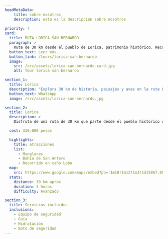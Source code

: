 ```yaml
---
headMetaData: 
    title: sobre nosotros 
    description: esta es la descripción sobre nosotros 
    
priority: 7
card:
  title: RUTA LORICA SAN BERNARDO
  paragraph: >
    Ruta de 30 km desde el pueblo de Lorica, patrimonio histórico. Recorre diversos paisajes en la cuenca del río Sinú, visitando comunidades ribereñas y disfrutando de la observación de aves.
  button_text: Leer más...
  button_link: /tours/lorica-san-bernardo
  image:
    src: /src/assets/lorica-san-bernardo-card.jpg
    alt: Tour lorica san bernardo

section_1:
  title: Lorica
  description: "Explora 30 km de historia, paisajes y aves en la ruta Lorica San Bernardo."
  button_text: WhatsApp
  image: /src/assets/lorica-san-bernardo.jpg

section_2:
  title: Lorica
  description: >
    Disfruta de una ruta de 30 km que parte desde el pueblo histórico de Lorica, un patrimonio de la historia de nuestro país. En el recorrido, podrás apreciar los diferentes paisajes que nos ofrece la cuenca del río Sinú, visitar comunidades ribereñas y todo esto en compañía de diversas especies de aves que te acompañarán a lo largo de esta aventura.

  cost: 330.000 pesos

  highlights:
    title: atracciones
    list:
      - Manglares
      - Bahía de San Antero
      - Recorrido en caño Lobo
  map:
    src: https://www.google.com/maps/embed?pb=!1m18!1m12!1m3!1d15867.009911374053!2d-75.61020612716673!3d6.163894277135764!2m3!1f0!2f0!3f0!3m2!1i1024!2i768!4f13.1!3m3!1m2!1s0x8e4683cb1d5771e9%3A0x4fda2fc926473c68!2sPolideportivo%20Sur%20de%20Envigado!5e0!3m2!1sen!2sco
  stats:
    distance: 30 km aprox
    duration: 4 horas
    difficulty: Avanzado

section_3:
  title: Servicios incluidos
  inclusions:
    - Equipo de seguridad
    - Guía
    - Hidratación
    - Boto de seguridad
---
```

